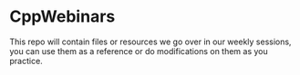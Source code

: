 # CppWebinars

This repo will contain files or resources we go over in our weekly sessions, you can use them as a reference or do modifications on them as you practice.
